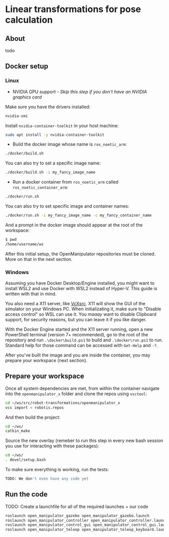 # Linear transformations for pose calculation

## About

todo

## Docker setup

### Linux

- NVIDIA GPU support - _Skip this step if you don't have an NVIDIA graphics card_

Make sure you have the drivers installed:

```sh
nvidia-smi
```

Install `nvidia-container-toolkit` in your host machine:

```sh
sudo apt install -y nvidia-container-toolkit
```

- Build the docker image whose name is `ros_noetic_arm`:

```sh
./docker/build.sh
```

You can also try to set a specific image name:

```sh
./docker/build.sh -i my_fancy_image_name
```

- Run a docker container from `ros_noetic_arm` called `ros_noetic_container_arm`:

```sh
./docker/run.sh
```

You can also try to set specific image and container names:

```sh
./docker/run.sh -i my_fancy_image_name -c my_fancy_container_name
```

And a prompt in the docker image should appear at the root of the workspace:

```sh
$ pwd
/home/username/ws
```

After this initial setup, the OpenManipulator repositories must be cloned. More on that in the next section.

### Windows

Assuming you have Docker Desktop/Engine installed, you might want to install WSL2 and use Docker with WSL2
instead of Hyper-V. This guide is written with that in mind.

You also need a X11 server, like [VcXsrc](https://sourceforge.net/projects/vcxsrv/). X11 will show the GUI of the
simulator on your Windows PC. When initializating it, make sure to "Disable access control" so WSL can use it. You
_maaay_ want to disable Clipboard support, for security reasons, but you can leave it if you like danger.

With the Docker Engine started and the X11 server running, open a new PowerShell terminal (version 7+ recommended),
go to the root of the repository and run `.\docker\build.ps1` to build and `.\docker\run.ps1` to run. Standard help
for those command can be accessed with `Get-Help` and `-?`.

After you've built the image and you are inside the container, you may prepare your workspace (next section).

## Prepare your workspace

Once all system dependencies are met, from within the container navigate into the `openmanipulator_x` folder and clone the repos using `vsctool`:

```sh
cd ~/ws/src/robot-transformations/openmanipulator_x
vcs import < robotis.repos
```

And then build the project:

```sh
cd ~/ws/
catkin_make
```

Source the new overlay (remeber to run this step in every new bash session you use for interacting with these packages):

```sh
cd ~/ws/
. devel/setup.bash
```

To make sure everything is working, run the tests:

```sh
TODO: We don't even have any code yet
```

## Run the code

TODO: Create a launchfile for all of the required launches + our code

```sh
roslaunch open_manipulator_gazebo open_manipulator_gazebo.launch
roslaunch open_manipulator_controller open_manipulator_controller.launch use_platform:=false # optional: use_moveit:=true
roslaunch open_manipulator_control_gui open_manipulator_control_gui.launch
roslaunch open_manipulator_teleop open_manipulator_teleop_keyboard.launch
```
